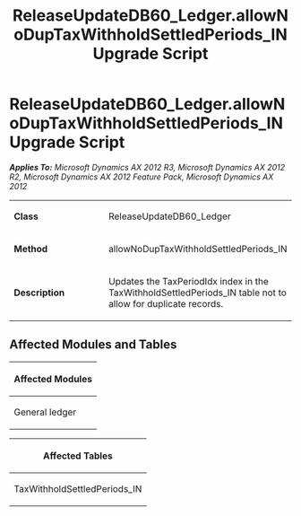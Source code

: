 ﻿---
title: ReleaseUpdateDB60_Ledger.allowNoDupTaxWithholdSettledPeriods_IN Upgrade Script
TOCTitle: ReleaseUpdateDB60_Ledger.allowNoDupTaxWithholdSettledPeriods_IN Upgrade Script
ms:assetid: 793b28f8-4093-27b7-bb4a-1e23f08b7290
ms:mtpsurl: https://msdn.microsoft.com/en-us/library/JJ719399(v=AX.60)
ms:contentKeyID: 49709190
ms.date: 05/18/2015
mtps_version: v=AX.60
---

# ReleaseUpdateDB60\_Ledger.allowNoDupTaxWithholdSettledPeriods\_IN Upgrade Script 


_**Applies To:** Microsoft Dynamics AX 2012 R3, Microsoft Dynamics AX 2012 R2, Microsoft Dynamics AX 2012 Feature Pack, Microsoft Dynamics AX 2012_

<table>
<colgroup>
<col style="width: 50%" />
<col style="width: 50%" />
</colgroup>
<tbody>
<tr class="odd">
<td><p><strong>Class</strong></p></td>
<td><p>ReleaseUpdateDB60_Ledger</p></td>
</tr>
<tr class="even">
<td><p><strong>Method</strong></p></td>
<td><p>allowNoDupTaxWithholdSettledPeriods_IN</p></td>
</tr>
<tr class="odd">
<td><p><strong>Description</strong></p></td>
<td><p>Updates the TaxPeriodIdx index in the TaxWithholdSettledPeriods_IN table not to allow for duplicate records.</p></td>
</tr>
</tbody>
</table>


## Affected Modules and Tables

<table>
<colgroup>
<col style="width: 100%" />
</colgroup>
<thead>
<tr class="header">
<th><p>Affected Modules</p></th>
</tr>
</thead>
<tbody>
<tr class="odd">
<td><p>General ledger</p></td>
</tr>
</tbody>
</table>


<table>
<colgroup>
<col style="width: 100%" />
</colgroup>
<thead>
<tr class="header">
<th><p>Affected Tables</p></th>
</tr>
</thead>
<tbody>
<tr class="odd">
<td><p>TaxWithholdSettledPeriods_IN</p></td>
</tr>
</tbody>
</table>

  


